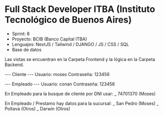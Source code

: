 # Full Stack Developer ITBA (Instituto Tecnológico de Buenos Aires)
- Sprint: 8
- Proyecto: BCIB (Banco Capital ITBA)
- Lenguajes: NextJS / Tailwind / DJANGO / JS / CSS / SQL
- Base de datos

Las vistas se encuentran en la Carpeta Frontend y la lógica en la Carpeta Backend.

--- Cliente ---
Usuario: moses
Contraseña: 123456

--- Empleado ---
Usuario: conan
Contraseña: 123456

En Empleado para la busque de cliente por DNI usar:
_ 74701370 (Moses)

En Empleado / Prestamo hay datos para la sucursal:
_ San Pedro (Moses)
_ Poltava (Otros)
_ Darwin (Otros)
